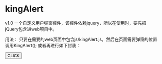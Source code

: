 # kingAlert
v1.0
一个自定义用户弹窗控件，该控件依赖jquery，所以在使用时，要先把jQuery包含进web项目中。

用法：
只要在需要的web页面中包含js/kingAlert.js，然后在页面需要弹窗的位置调用KingAlert();
或者再进行如下封装：

<button onclick="kingAlert('Hello KingAlert');">CLICK</button>
<script>
function kingAlert(msg) {
    KingAlert({
        coverColor: 'rgba(0,0,0,0.36)',
        title: msg,
        okFun: function () {

        },
        cancelFun: null
    });
}
</script>
